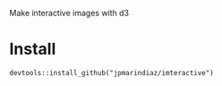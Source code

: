 Make interactive images with d3

# Install

`devtools::install_github("jpmarindiaz/imteractive")`


